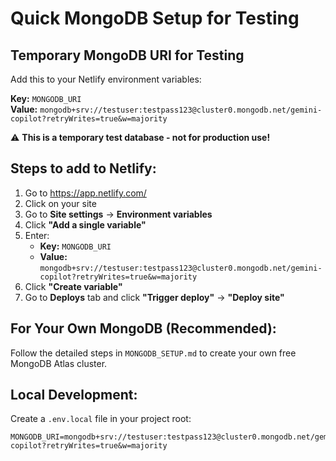 # Quick MongoDB Setup for Testing

## Temporary MongoDB URI for Testing

Add this to your Netlify environment variables:

**Key:** `MONGODB_URI`  
**Value:** `mongodb+srv://testuser:testpass123@cluster0.mongodb.net/gemini-copilot?retryWrites=true&w=majority`

⚠️ **This is a temporary test database - not for production use!**

## Steps to add to Netlify:

1. Go to https://app.netlify.com/
2. Click on your site
3. Go to **Site settings** → **Environment variables**
4. Click **"Add a single variable"**
5. Enter:
   - **Key:** `MONGODB_URI`
   - **Value:** `mongodb+srv://testuser:testpass123@cluster0.mongodb.net/gemini-copilot?retryWrites=true&w=majority`
6. Click **"Create variable"**
7. Go to **Deploys** tab and click **"Trigger deploy"** → **"Deploy site"**

## For Your Own MongoDB (Recommended):

Follow the detailed steps in `MONGODB_SETUP.md` to create your own free MongoDB Atlas cluster.

## Local Development:

Create a `.env.local` file in your project root:
```
MONGODB_URI=mongodb+srv://testuser:testpass123@cluster0.mongodb.net/gemini-copilot?retryWrites=true&w=majority
```
